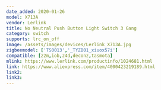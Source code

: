 ```yaml
---
date_added: 2020-01-26
model: X713A
vendor: Lerlink
title: No Neutral Push Button Light Switch 3 Gang
category: switch
supports: lrc_on_off
image: /assets/images/devices/Lerlink_X713A.jpg
zigbeemodel: ['TS0013','_TYZB01_xiuox57i']
compatible: [z2m,iob,z4d,deconz,tasmota]
mlink: https://www.lerlink.com/productinfo/1024681.html
link: https://www.aliexpress.com/item/4000423219189.html
link2: 
link3: 
---
```


